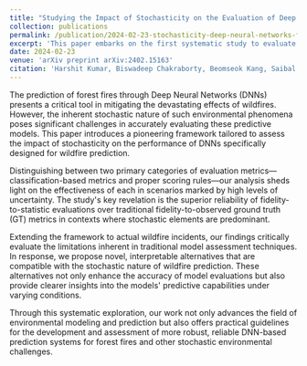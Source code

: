 ```yaml
---
title: "Studying the Impact of Stochasticity on the Evaluation of Deep Neural Networks for Forest-Fire Prediction"
collection: publications
permalink: /publication/2024-02-23-stochasticity-deep-neural-networks-forest-fire-prediction
excerpt: 'This paper embarks on the first systematic study to evaluate Deep Neural Networks (DNNs) for forest-fire prediction under stochastic conditions. By developing a framework that distinguishes between classification-based metrics and proper scoring rules, the study unveils the reliability of fidelity-to-statistic evaluations in stochastic scenarios. The research further applies this analytical lens to real-world wildfire data, uncovering the shortcomings of conventional evaluation techniques and proposing stochasticity-compatible, interpretable alternatives for wildfire prediction models.'
date: 2024-02-23
venue: 'arXiv preprint arXiv:2402.15163'
citation: 'Harshit Kumar, Biswadeep Chakraborty, Beomseok Kang, Saibal Mukhopadhyay. (2024). "Studying the Impact of Stochasticity on the Evaluation of Deep Neural Networks for Forest-Fire Prediction." arXiv preprint arXiv:2402.15163.'
---
```


The prediction of forest fires through Deep Neural Networks (DNNs) presents a critical tool in mitigating the devastating effects of wildfires. However, the inherent stochastic nature of such environmental phenomena poses significant challenges in accurately evaluating these predictive models. This paper introduces a pioneering framework tailored to assess the impact of stochasticity on the performance of DNNs specifically designed for wildfire prediction.

Distinguishing between two primary categories of evaluation metrics—classification-based metrics and proper scoring rules—our analysis sheds light on the effectiveness of each in scenarios marked by high levels of uncertainty. The study's key revelation is the superior reliability of fidelity-to-statistic evaluations over traditional fidelity-to-observed ground truth (GT) metrics in contexts where stochastic elements are predominant.

Extending the framework to actual wildfire incidents, our findings critically evaluate the limitations inherent in traditional model assessment techniques. In response, we propose novel, interpretable alternatives that are compatible with the stochastic nature of wildfire prediction. These alternatives not only enhance the accuracy of model evaluations but also provide clearer insights into the models' predictive capabilities under varying conditions.

Through this systematic exploration, our work not only advances the field of environmental modeling and prediction but also offers practical guidelines for the development and assessment of more robust, reliable DNN-based prediction systems for forest fires and other stochastic environmental challenges.

